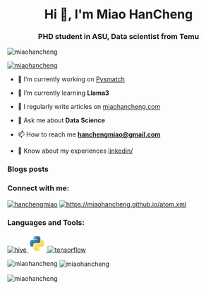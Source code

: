 <h1 align="center">Hi 👋, I'm Miao HanCheng</h1>
<h3 align="center">PHD student in ASU, Data scientist from Temu</h3>

<p align="left"> <img src="https://komarev.com/ghpvc/?username=miaohancheng&label=Profile%20views&color=0e75b6&style=flat" alt="miaohancheng" /> </p>

<p align="left"> <a href="https://github.com/ryo-ma/github-profile-trophy"><img src="https://github-profile-trophy.vercel.app/?username=miaohancheng" alt="miaohancheng" /></a> </p>

- 🔭 I’m currently working on [Pysmatch](https://github.com/miaohancheng/pysmatch)

- 🌱 I’m currently learning **Llama3**

- 📝 I regularly write articles on [miaohancheng.com](http://www.miaohancheng.com/)

- 💬 Ask me about **Data Science**

- 📫 How to reach me **hanchengmiao@gmail.com**

- 📄 Know about my experiences [linkedin/](https://www.linkedin.com/in/hanchengmiao/)

### Blogs posts
<!-- BLOG-POST-LIST:START -->
<!-- BLOG-POST-LIST:END -->

<h3 align="left">Connect with me:</h3>
<p align="left">
<a href="https://linkedin.com/in/hanchengmiao" target="blank"><img align="center" src="https://raw.githubusercontent.com/rahuldkjain/github-profile-readme-generator/master/src/images/icons/Social/linked-in-alt.svg" alt="hanchengmiao" height="30" width="40" /></a>
<a href="/https://miaohancheng.github.io/atom.xml" target="blank"><img align="center" src="https://raw.githubusercontent.com/rahuldkjain/github-profile-readme-generator/master/src/images/icons/Social/rss.svg" alt="https://miaohancheng.github.io/atom.xml" height="30" width="40" /></a>
</p>

<h3 align="left">Languages and Tools:</h3>
<p align="left"> <a href="https://hive.apache.org/" target="_blank" rel="noreferrer"> <img src="https://www.vectorlogo.zone/logos/apache_hive/apache_hive-icon.svg" alt="hive" width="40" height="40"/> </a> <a href="https://www.python.org" target="_blank" rel="noreferrer"> <img src="https://raw.githubusercontent.com/devicons/devicon/master/icons/python/python-original.svg" alt="python" width="40" height="40"/> </a> <a href="https://www.tensorflow.org" target="_blank" rel="noreferrer"> <img src="https://www.vectorlogo.zone/logos/tensorflow/tensorflow-icon.svg" alt="tensorflow" width="40" height="40"/> </a> </p>

<p><img align="left" src="https://github-readme-stats.vercel.app/api/top-langs?username=miaohancheng&show_icons=true&locale=en&layout=compact" alt="miaohancheng" /></p>

<p>&nbsp;<img align="center" src="https://github-readme-stats.vercel.app/api?username=miaohancheng&show_icons=true&locale=en" alt="miaohancheng" /></p>

<p><img align="center" src="https://github-readme-streak-stats.herokuapp.com/?user=miaohancheng&" alt="miaohancheng" /></p>
